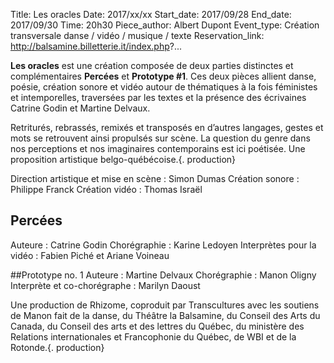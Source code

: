 Title: Les oracles
Date: 2017/xx/xx
Start_date: 2017/09/28
End_date: 2017/09/30
Time: 20h30
Piece_author: Albert Dupont
Event_type: Création transversale danse / vidéo / musique / texte
Reservation_link: http://balsamine.billetterie.it/index.php?...

**Les oracles** est une création composée de deux parties distinctes et complémentaires **Percées** et **Prototype #1**. Ces deux pièces allient danse, poésie, création sonore et vidéo autour de thématiques à la fois féministes et intemporelles, traversées par les textes et la présence des écrivaines Catrine Godin et Martine Delvaux.

Retriturés, rebrassés, remixés et transposés en d’autres langages, gestes et mots se retrouvent ainsi propulsés sur scène. La question du genre dans nos perceptions et nos imaginaires contemporains est ici poétisée. Une proposition artistique belgo-québécoise.{. production}

Direction artistique et mise en scène
:    Simon Dumas
Création sonore
:    Philippe Franck
Création vidéo
:    Thomas Israël 

## Percées
Auteure
:    Catrine Godin 
Chorégraphie
:    Karine Ledoyen 
Interprètes pour la vidéo
:    Fabien Piché et Ariane Voineau 

##Prototype no. 1
Auteure
:    Martine Delvaux 
Chorégraphie
:    Manon Oligny 
Interprète et co-chorégraphe 
:    Marilyn Daoust 
 
Une production de Rhizome, coproduit par Transcultures avec les soutiens de Manon fait de la danse, du Théâtre la Balsamine, du Conseil des Arts du Canada, du Conseil des arts et des lettres du Québec, du ministère des Relations internationales et Francophonie du Québec, de WBI et de la Rotonde.{. production}

